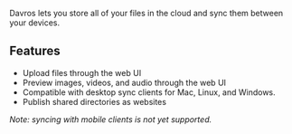 Davros lets you store all of your files in the cloud and sync them between your devices.

## Features

* Upload files through the web UI
* Preview images, videos, and audio through the web UI
* Compatible with desktop sync clients for Mac, Linux, and Windows.
* Publish shared directories as websites

_Note: syncing with mobile clients is not yet supported._

